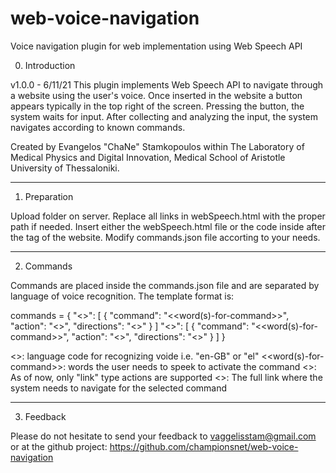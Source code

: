 # web-voice-navigation
Voice navigation plugin for web implementation using Web Speech API

0. Introduction

v1.0.0 - 6/11/21
This plugin implements Web Speech API to navigate through a website using the user's voice. 
Once inserted in the website a button appears typically in the top right of the screen. 
Pressing the button, the system waits for input. 
After collecting and analyzing the input, the system navigates according to known commands.

Created by Evangelos "ChaNe" Stamkopoulos within The Laboratory of Medical Physics and 
Digital Innovation, Medical School of Aristotle University of Thessaloniki.

------------------------------------------
1. Preparation

Upload folder on server.
Replace all links in webSpeech.html with the proper path if needed.
Insert either the webSpeech.html file or the code inside after the <body> tag of the website.
Modify commands.json file accorting to your needs.

------------------------------------------
2. Commands

Commands are placed inside the commands.json file and are separated by language of voice recognition.
The template format is:

commands = {
  "<<language-code-1>>": [
    {
      "command": "<<word(s)-for-command>>",
      "action": "<<action-type>>",
      "directions": "<<where-to-go>>"
    }
  ]	
	"<<language-code-2>>": [
    {
      "command": "<<word(s)-for-command>>",
      "action": "<<action-type>>",
      "directions": "<<where-to-go>>"
    }
  ]
}

<<language-code>>: language code for recognizing voide i.e. "en-GB" or "el"
<<word(s)-for-command>>: words the user needs to speek to activate the command
<<action-type>>: As of now, only "link" type actions are supported
<<where-to-go>>: The full link where the system needs to navigate for the selected command

------------------------------------------
3. Feedback

Please do not hesitate to send your feedback to vaggelisstam@gmail.com or at the github project:
https://github.com/championsnet/web-voice-navigation
